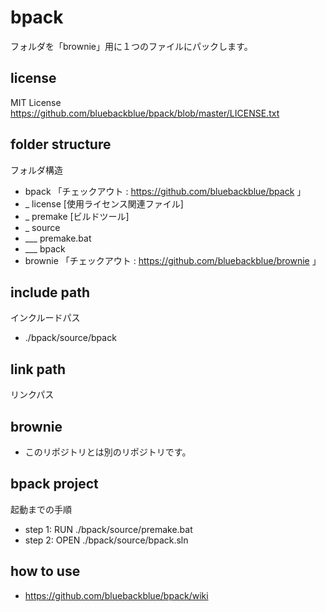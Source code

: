 # bpack
フォルダを「brownie」用に１つのファイルにパックします。

## license
MIT License
https://github.com/bluebackblue/bpack/blob/master/LICENSE.txt

## folder structure
フォルダ構造
* bpack 「チェックアウト : https://github.com/bluebackblue/bpack 」
* _ license [使用ライセンス関連ファイル]
* _ premake [ビルドツール]
* _ source
* ___ premake.bat
* ___ bpack
* brownie 「チェックアウト : https://github.com/bluebackblue/brownie 」 

## include path
インクルードパス
* ./bpack/source/bpack

## link path
リンクパス

## brownie
* このリポジトリとは別のリポジトリです。

## bpack project
起動までの手順
* step 1: RUN  ./bpack/source/premake.bat
* step 2: OPEN ./bpack/source/bpack.sln

## how to use
* https://github.com/bluebackblue/bpack/wiki

